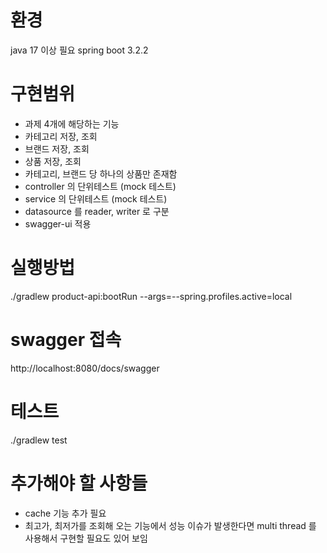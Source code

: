 # 환경
java 17 이상 필요
spring boot 3.2.2

# 구현범위

* 과제 4개에 해당하는 기능
* 카테고리 저장, 조회
* 브랜드 저장, 조회
* 상품 저장, 조회
* 카테고리, 브랜드 당 하나의 상품만 존재함
* controller 의 단위테스트 (mock 테스트)
* service 의 단위테스트 (mock 테스트)
* datasource 를 reader, writer 로 구분
* swagger-ui 적용

# 실행방법

./gradlew product-api:bootRun --args=--spring.profiles.active=local

# swagger 접속

http://localhost:8080/docs/swagger

# 테스트

./gradlew test

# 추가해야 할 사항들

* cache 기능 추가 필요
* 최고가, 최저가를 조회해 오는 기능에서 성능 이슈가 발생한다면 multi thread 를 사용해서 구현할 필요도 있어 보임